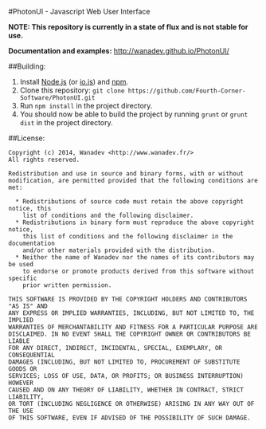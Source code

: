 #PhotonUI - Javascript Web User Interface

**NOTE: This repository is currently in a state of flux and is not stable for use.**

**Documentation and examples:** http://wanadev.github.io/PhotonUI/

##Building:
  1. Install [Node.js](https://nodejs.org/) (or [io.js](https://iojs.org/)) and [npm](http://npmjs.org).
  2. Clone this repository: `git clone https://github.com/Fourth-Corner-Software/PhotonUI.git`
  3. Run `npm install` in the project directory.
  4. You should now be able to build the project by running `grunt` or `grunt dist` in the project directory.

##License:
```
Copyright (c) 2014, Wanadev <http://www.wanadev.fr/>
All rights reserved.

Redistribution and use in source and binary forms, with or without
modification, are permitted provided that the following conditions are met:

  * Redistributions of source code must retain the above copyright notice, this
    list of conditions and the following disclaimer.
  * Redistributions in binary form must reproduce the above copyright notice,
    this list of conditions and the following disclaimer in the documentation
    and/or other materials provided with the distribution.
  * Neither the name of Wanadev nor the names of its contributors may be used
    to endorse or promote products derived from this software without specific
    prior written permission.

THIS SOFTWARE IS PROVIDED BY THE COPYRIGHT HOLDERS AND CONTRIBUTORS "AS IS" AND
ANY EXPRESS OR IMPLIED WARRANTIES, INCLUDING, BUT NOT LIMITED TO, THE IMPLIED
WARRANTIES OF MERCHANTABILITY AND FITNESS FOR A PARTICULAR PURPOSE ARE
DISCLAIMED. IN NO EVENT SHALL THE COPYRIGHT OWNER OR CONTRIBUTORS BE LIABLE
FOR ANY DIRECT, INDIRECT, INCIDENTAL, SPECIAL, EXEMPLARY, OR CONSEQUENTIAL
DAMAGES (INCLUDING, BUT NOT LIMITED TO, PROCUREMENT OF SUBSTITUTE GOODS OR
SERVICES; LOSS OF USE, DATA, OR PROFITS; OR BUSINESS INTERRUPTION) HOWEVER
CAUSED AND ON ANY THEORY OF LIABILITY, WHETHER IN CONTRACT, STRICT LIABILITY,
OR TORT (INCLUDING NEGLIGENCE OR OTHERWISE) ARISING IN ANY WAY OUT OF THE USE
OF THIS SOFTWARE, EVEN IF ADVISED OF THE POSSIBILITY OF SUCH DAMAGE.
```
